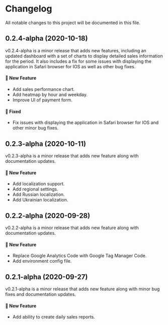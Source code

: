 
# Changelog
All notable changes to this project will be documented in this file.

## 0.2.4-alpha (2020-10-18)

v0.2.4-alpha is a minor release that adds new features, including an updated dashboard with a set of charts to display detailed sales information for the period. It also includes a fix for some issues with displaying the application in Safari browser for IOS as well as other bug fixes.

#### :rocket: New Feature
- Add sales performance chart.
- Add heatmap by hour and weekday.
- Improve UI of payment form.

#### :bug: Fixed
- Fix issues with displaying the application in Safari browser for IOS and other minor bug fixes.


## 0.2.3-alpha (2020-10-11)

v0.2.3-alpha is a minor release that adds new feature along with documentation updates.

#### :rocket: New Feature
- Add localization support.
- Add regional settings.
- Add Russian localization.
- Add Ukrainian localization.


## 0.2.2-alpha (2020-09-28)

v0.2.2-alpha is a minor release that adds new feature along with documentation updates.

#### :rocket: New Feature
- Replace Google Analytics Code with Google Tag Manager Code.
- Add environment config file.


## 0.2.1-alpha (2020-09-27)

v0.2.1-alpha is a minor release that adds new feature along with minor bug fixes and documentation updates.

#### :rocket: New Feature
- Add ability to create daily sales reports.
